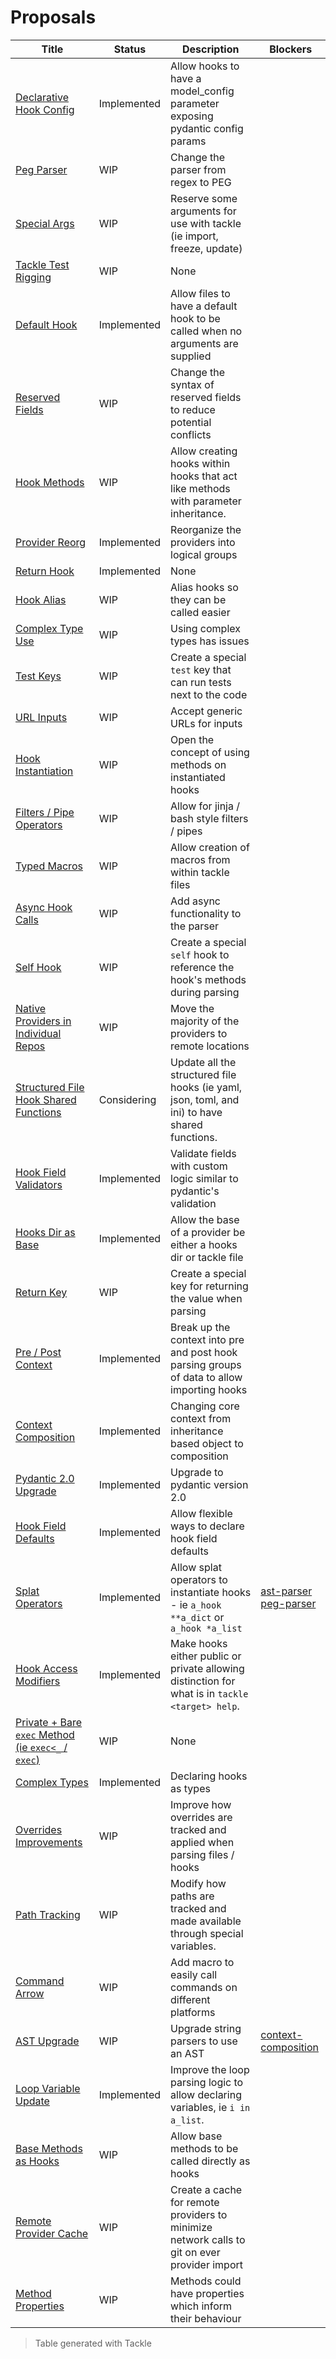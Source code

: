 # Proposals

[//]: # (DO NOT MODIFY - Generate with `tackle` in this directory)
[//]: # (--start--)

| Title | Status | Description | Blockers |
| --- | --- | --- | --- |
| [Declarative Hook Config]() | Implemented | Allow hooks to have a model_config parameter exposing pydantic config params |  |
| [Peg Parser]() | WIP | Change the parser from regex to PEG |  |
| [Special Args]() | WIP | Reserve some arguments for use with tackle (ie import, freeze, update) |  |
| [Tackle Test Rigging]() | WIP | None |  |
| [Default Hook]() | Implemented | Allow files to have a default hook to be called when no arguments are supplied |  |
| [Reserved Fields]() | WIP | Change the syntax of reserved fields to reduce potential conflicts |  |
| [Hook Methods]() | WIP | Allow creating hooks within hooks that act like methods with parameter inheritance. |  |
| [Provider Reorg]() | Implemented | Reorganize the providers into logical groups |  |
| [Return Hook]() | Implemented | None |  |
| [Hook Alias]() | WIP | Alias hooks so they can be called easier |  |
| [Complex Type Use]() | WIP | Using complex types has issues |  |
| [Test Keys]() | WIP | Create a special `test` key that can run tests next to the code |  |
| [URL Inputs]() | WIP | Accept generic URLs for inputs |  |
| [Hook Instantiation]() | WIP | Open the concept of using methods on instantiated hooks |  |
| [Filters / Pipe Operators]() | WIP | Allow for jinja / bash style filters / pipes |  |
| [Typed Macros]() | WIP | Allow creation of macros from within tackle files |  |
| [Async Hook Calls]() | WIP | Add async functionality to the parser |  |
| [Self Hook]() | WIP | Create a special `self` hook to reference the hook's methods during parsing |  |
| [Native Providers in Individual Repos]() | WIP | Move the majority of the providers to remote locations |  |
| [Structured File Hook Shared Functions]() | Considering | Update all the structured file hooks (ie yaml, json, toml, and ini) to have shared functions. |  |
| [Hook Field Validators]() | Implemented | Validate fields with custom logic similar to pydantic's validation |  |
| [Hooks Dir as Base]() | Implemented | Allow the base of a provider be either a hooks dir or tackle file |  |
| [Return Key]() | WIP | Create a special key for returning the value when parsing |  |
| [Pre / Post Context]() | Implemented | Break up the context into pre and post hook parsing groups of data to allow importing hooks |  |
| [Context Composition]() | Implemented | Changing core context from inheritance based object to composition |  |
| [Pydantic 2.0 Upgrade]() | Implemented | Upgrade to pydantic version 2.0 |  |
| [Hook Field Defaults]() | Implemented | Allow flexible ways to declare hook field defaults |  |
| [Splat Operators]() | Implemented | Allow splat operators to instantiate hooks - ie `a_hook **a_dict` or `a_hook *a_list` | [ast-parser]()<br />[peg-parser]()<br /> |
| [Hook Access Modifiers]() | Implemented | Make hooks either public or private allowing distinction for what is in `tackle <target> help`. |  |
| [Private + Bare `exec` Method (ie `exec<_` / `exec`)]() | WIP | None |  |
| [Complex Types]() | Implemented | Declaring hooks as types |  |
| [Overrides Improvements]() | WIP | Improve how overrides are tracked and applied when parsing files / hooks |  |
| [Path Tracking]() | WIP | Modify how paths are tracked and made available through special variables. |  |
| [Command Arrow]() | WIP | Add macro to easily call commands on different platforms |  |
| [AST Upgrade]() | WIP | Upgrade string parsers to use an AST | [context-composition]()<br /> |
| [Loop Variable Update]() | Implemented | Improve the loop parsing logic to allow declaring variables, ie `i in a_list`. |  |
| [Base Methods as Hooks]() | WIP | Allow base methods to be called directly as hooks |  |
| [Remote Provider Cache]() | WIP | Create a cache for remote providers to minimize network calls to git on ever provider import |  |
| [Method Properties]() | WIP | Methods could have properties which inform their behaviour |  |

[//]: # (--end--)

> Table generated with Tackle
